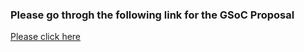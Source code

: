 ### Please go throgh the following link for the GSoC Proposal 

[Please click here](https://docs.google.com/document/d/1uaIqM4fxvL1LnJjyIDTdQiXeO-J5xqqZ38RzqfyNjL4/edit?usp=sharing)
